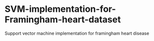 # SVM-implementation-for-Framingham-heart-dataset
Support vector machine implementation for framingham heart disease
